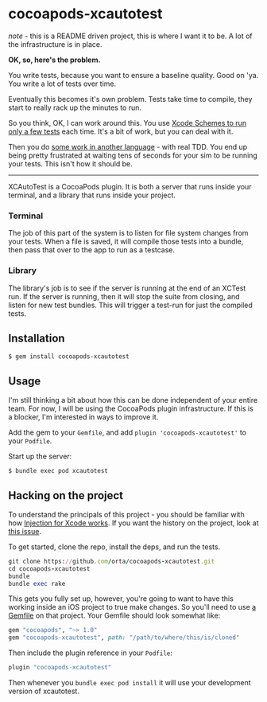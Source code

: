# cocoapods-xcautotest

_note_ - this is a README driven project, this is where I want it to be. A lot of the infrastructure is in place.

**OK, so, here's the problem.**

You write tests, because you want to ensure a baseline quality. Good on 'ya. You write a lot of tests over time.

Eventually this becomes it's own problem. Tests take time to compile, they start to really rack up the minutes to run.

So you think, OK, I can work around this. You use [Xcode Schemes to run only a few tests](http://artsy.github.io/blog/2016/04/06/Testing-Schemes/) each time. It's a bit of work, but you can deal with it.

Then you do [some work in another language](http://danger.systems/guides/creating_your_first_plugin.html#tests) - with real TDD. You end up being pretty frustrated at waiting tens of seconds for your sim to be running your tests. This isn't how it should be.

---

XCAutoTest is a CocoaPods plugin. It is both a server that runs inside your terminal, and a library that runs inside your project.

### Terminal

The job of this part of the system is to listen for file system changes from your tests. When a file is saved, it will compile those tests into a bundle, then pass that over to the app to run as a testcase.

### Library

The library's job is to see if the server is running at the end of an XCTest run. If the server is running, then it will stop the suite from closing, and listen for new test bundles. This will trigger a test-run for just the compiled tests.

## Installation

    $ gem install cocoapods-xcautotest

## Usage

I'm still thinking a bit about how this can be done independent of your entire team. For now, I will be using the CocoaPods plugin infrastructure. If this is a blocker, I'm interested in ways to improve it.

Add the gem to your `Gemfile`, and add `plugin 'cocoapods-xcautotest'` to your `Podfile`.

Start up the server:

    $ bundle exec pod xcautotest


## Hacking on the project

To understand the principals of this project - you should be familiar with how [Injection for Xcode works](http://artsy.github.io/blog/2016/06/29/code-spelunking-injection/). If you want the history on the project, look at [this issue](https://github.com/artsy/mobile/issues/26).

To get started, clone the repo, install the deps, and run the tests.

```ruby
git clone https://github.com/orta/cocoapods-xcautotest.git
cd cocoapods-xcautotest
bundle
bundle exec rake
```

This gets you fully set up, however, you're going to want to have this working inside an iOS project to true make changes. So you'll need to use [a Gemfile](https://guides.cocoapods.org/using/a-gemfile.html) on that project. Your Gemfile should look somewhat like:

``` ruby
gem "cocoapods", "~> 1.0"
gem "cocoapods-xcautotest", path: "/path/to/where/this/is/cloned"
```

Then include the plugin reference in your `Podfile`:

``` ruby
plugin "cocoapods-xcautotest"
```

Then whenever you `bundle exec pod install` it will use your development version of xcautotest. 
